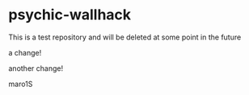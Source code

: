 psychic-wallhack
================

This is a test repository and will be deleted at some point in the future

a change!

another change!

maro1S